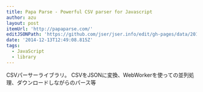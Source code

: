 ```yaml
---
title: Papa Parse - Powerful CSV parser for Javascript
author: azu
layout: post
itemUrl: 'http://papaparse.com/'
editJSONPath: 'https://github.com/jser/jser.info/edit/gh-pages/data/2014/12/index.json'
date: '2014-12-13T12:49:08.815Z'
tags:
  - JavaScript
  - library
---
```

CSVパーサーライブラリ。
CSVをJSONに変換、WebWorkerを使っての並列処理、ダウンロードしながらのパース等
